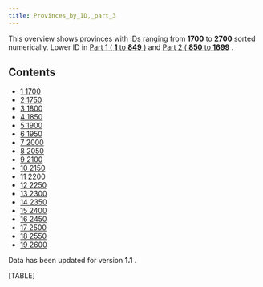 ```yaml
---
title: Provinces_by_ID,_part_3
---
```



This overview shows provinces with IDs ranging from **1700** to **2700**
sorted numerically. Lower ID in [Part 1 ( **1** to **849**
)](/wiki/Provinces_by_ID,_part_1 "Provinces by ID, part 1") and [Part 2
( **850** to
**1699**](/wiki/Provinces_by_ID,_part_2 "Provinces by ID, part 2") .

## Contents

-   [ 1 1700 ](#1700)
-   [ 2 1750 ](#1750)
-   [ 3 1800 ](#1800)
-   [ 4 1850 ](#1850)
-   [ 5 1900 ](#1900)
-   [ 6 1950 ](#1950)
-   [ 7 2000 ](#2000)
-   [ 8 2050 ](#2050)
-   [ 9 2100 ](#2100)
-   [ 10 2150 ](#2150)
-   [ 11 2200 ](#2200)
-   [ 12 2250 ](#2250)
-   [ 13 2300 ](#2300)
-   [ 14 2350 ](#2350)
-   [ 15 2400 ](#2400)
-   [ 16 2450 ](#2450)
-   [ 17 2500 ](#2500)
-   [ 18 2550 ](#2550)
-   [ 19 2600 ](#2600)

Data has been updated for version **1.1** .

[TABLE]
